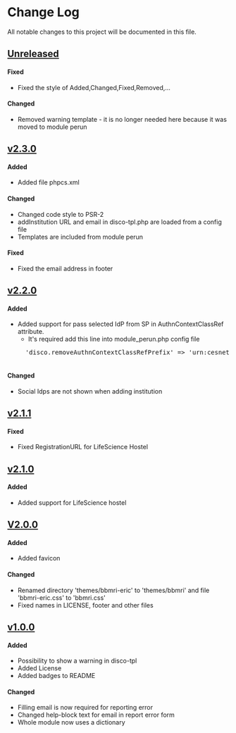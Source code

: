 # Change Log
All notable changes to this project will be documented in this file.

## [Unreleased]
#### Fixed
- Fixed the style of Added,Changed,Fixed,Removed,...

#### Changed
- Removed warning template - it is no longer needed here because it was moved to module perun

## [v2.3.0]
#### Added
- Added file phpcs.xml

#### Changed
- Changed code style to PSR-2
- addInstitution URL and email in disco-tpl.php are loaded from a config file
- Templates are included from module perun

#### Fixed
- Fixed the email address in footer

## [v2.2.0]
#### Added
- Added support for pass selected IdP from SP in AuthnContextClassRef attribute.
    - It's required add this line into module_perun.php config file 
    <pre>
    'disco.removeAuthnContextClassRefPrefix' => 'urn:cesnet:proxyidp:',
    </pre> 
    
#### Changed
- Social Idps are not shown when adding institution

## [v2.1.1]
#### Fixed
- Fixed RegistrationURL for LifeScience Hostel


## [v2.1.0]
#### Added
- Added support for LifeScience hostel

## [V2.0.0]
#### Added
- Added favicon 

#### Changed
- Renamed directory 'themes/bbmri-eric' to 'themes/bbmri' and file 'bbmri-eric.css' to 'bbmri.css'
- Fixed names in LICENSE, footer and other files

## [v1.0.0]
#### Added
- Possibility to show a warning in disco-tpl
- Added License
- Added badges to README

#### Changed
 - Filling email is now required for reporting error
 - Changed help-block text for email in report error form
 - Whole module now uses a dictionary
 
 [Unreleased]: https://github.com/CESNET/bbmri-aai-proxy-idp-template/tree/master
 [v2.3.0]: https://github.com/CESNET/bbmri-aai-proxy-idp-template/tree/v2.3.0
 [v2.2.0]: https://github.com/CESNET/bbmri-aai-proxy-idp-template/tree/v2.2.0
 [v2.1.1]: https://github.com/CESNET/bbmri-aai-proxy-idp-template/tree/v2.1.1
 [v2.1.0]: https://github.com/CESNET/bbmri-aai-proxy-idp-template/tree/v2.1.0
 [v2.0.0]: https://github.com/CESNET/bbmri-aai-proxy-idp-template/tree/v2.0.0
 [v1.0.0]: https://github.com/CESNET/bbmri-aai-proxy-idp-template/tree/v1.0.0
